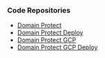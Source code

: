 ### Code Repositories
* [Domain Protect](https://github.com/domain-protect/domain-protect)
* [Domain Protect Deploy](https://github.com/domain-protect/domain-protect-deploy)
* [Domain Protect GCP](https://github.com/domain-protect/domain-protect-gcp)
* [Domain Protect GCP Deploy](https://github.com/domain-protect/domain-protect-gcp-deploy)

